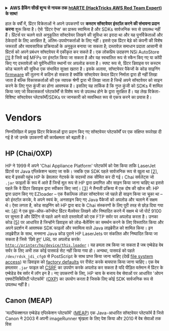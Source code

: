 <details>

<summary><strong>AWS हैकिंग सीखें शून्य से नायक तक</strong> <a href="https://training.hacktricks.xyz/courses/arte"><strong>htARTE (HackTricks AWS Red Team Expert)</strong></a><strong> के साथ!</strong></summary>

HackTricks का समर्थन करने के अन्य तरीके:

* यदि आप अपनी **कंपनी का विज्ञापन HackTricks में देखना चाहते हैं** या **HackTricks को PDF में डाउनलोड करना चाहते हैं** तो [**सब्सक्रिप्शन प्लान्स**](https://github.com/sponsors/carlospolop) देखें!
* [**आधिकारिक PEASS & HackTricks स्वैग**](https://peass.creator-spring.com) प्राप्त करें
* [**The PEASS Family**](https://opensea.io/collection/the-peass-family) की खोज करें, हमारे विशेष [**NFTs**](https://opensea.io/collection/the-peass-family) का संग्रह
* 💬 [**Discord समूह**](https://discord.gg/hRep4RUj7f) में **शामिल हों** या [**telegram समूह**](https://t.me/peass) या **Twitter** 🐦 पर मुझे **फॉलो** करें [**@carlospolopm**](https://twitter.com/carlospolopm)**.**
* **HackTricks** के [**github repos**](https://github.com/carlospolop/hacktricks) और [**HackTricks Cloud**](https://github.com/carlospolop/hacktricks-cloud) में PRs सबमिट करके अपनी हैकिंग ट्रिक्स साझा करें।

</details>


हाल के वर्षों में, प्रिंटर विक्रेताओं ने अपने उपकरणों पर **कस्टम सॉफ्टवेयर इंस्टॉल करने की संभावना प्रदान करना** शुरू किया है। ऐसे 'प्रिंटर ऐप्स' का प्रारूप स्वामित्व है और SDKs सार्वजनिक रूप से उपलब्ध नहीं हैं। प्रिंटर्स पर चलने वाले अनुकूलित सॉफ्टवेयर लिखने की सुविधा का इरादा था और यह पुनर्विक्रेताओं और ठेकेदारों के लिए आरक्षित है, अंतिम-उपयोगकर्ताओं के लिए नहीं। इससे एक प्रिंटर बेड़े को कंपनी की विशेष जरूरतों और व्यावसायिक प्रक्रियाओं के अनुकूल बनाया जा सकता है; दस्तावेज़ समाधान प्रदाता आसानी से प्रिंटर्स को अपने प्रबंधन सॉफ्टवेयर में एकीकृत कर सकते हैं। एक लोकप्रिय उदाहरण NSi AutoStore [\[1\]](http://hacking-printers.net/wiki/index.php/Software_packages#cite_note-1) है जिसे कई MFPs पर इंस्टॉल किया जा सकता है और यह स्वचालित रूप से स्कैन किए गए या कॉपी किए गए दस्तावेज़ों को पूर्वनिर्धारित स्थानों पर अपलोड करता है। स्पष्ट रूप से, प्रिंटर डिवाइस पर कस्टम कोड चलाने की सुविधा एक संभावित सुरक्षा खतरा है। इसके अलावा, सॉफ्टवेयर पैकेजों के कोड साइनिंग [firmware](http://hacking-printers.net/wiki/index.php/Firmware_updates) की तुलना में कठिन हो सकता है क्योंकि सॉफ्टवेयर केवल प्रिंटर निर्माता द्वारा ही नहीं लिखा जाता है बल्कि विकासकर्ताओं की एक व्यापक श्रेणी द्वारा भी लिखा जाता है जिन्हें अपने सॉफ्टवेयर को साइन करने के लिए गुप्त कुंजी का होना आवश्यक है। इसलिए यह तार्किक है कि गुप्त कुंजी को SDKs में शामिल किया जाए जो विकासकर्ता प्लेटफॉर्मों से विशेष रूप से उपलब्ध होने के द्वारा सुरक्षित हैं। यह लेख विक्रेता-विशिष्ट सॉफ्टवेयर प्लेटफॉर्मों/SDKs पर जानकारी को व्यवस्थित रूप से एकत्र करने का प्रयास है।

# Vendors

निम्नलिखित में प्रमुख प्रिंटर विक्रेताओं द्वारा प्रदान किए गए सॉफ्टवेयर प्लेटफॉर्मों पर एक संक्षिप्त रूपरेखा दी गई है जो उनके उपकरणों की कार्यक्षमता को बढ़ाती है।

## HP \(Chai/OXP\)

HP ने 1999 में अपने 'Chai Appliance Platform' प्लेटफॉर्म को पेश किया ताकि LaserJet प्रिंटर्स पर Java एप्लिकेशन चलाए जा सकें। जबकि एक SDK पहले सार्वजनिक रूप से खुला था [\[2\]](http://hacking-printers.net/wiki/index.php/Software_packages#cite_note-2), बाद में इसकी पहुंच HP के डेवलपर नेटवर्क के सदस्यों तक सीमित कर दी गई। Chai सर्वलेट्स जो `.jar` फाइलों के रूप में आते हैं जिन्हें मूल रूप से HP द्वारा प्रमाणित और साइन किया जाना चाहिए था इससे पहले कि वे प्रिंटर डिवाइस द्वारा स्वीकार किए जाएं। [\[3\]](http://hacking-printers.net/wiki/index.php/Software_packages#cite_note-phenoelit2002embedded-3) ने तैनाती प्रक्रिया में एक दोष की खोज की: HP द्वारा प्रदान किए गए EZloader – एक वैकल्पिक लोडर सॉफ्टवेयर जो पहले ही साइन किया जा चुका था – को इंस्टॉल करके, वे अपने स्वयं के, अनसाइन किए गए Java पैकेजों को अपलोड और चलाने में सक्षम थे। ऐसा लगता है, कोड साइनिंग को HP द्वारा बाद के Chai संस्करणों के लिए पूरी तरह से छोड़ दिया गया था: [\[4\]](http://hacking-printers.net/wiki/index.php/Software_packages#cite_note-mueller2016printers-4) ने एक प्रूफ-ऑफ-कॉन्सेप्ट प्रिंटर मैलवेयर लिखने और निष्पादित करने में सक्षम थे जो पोर्ट 9100 पर सुनता है और प्रिंटिंग से पहले आने वाले दस्तावेज़ों को एक FTP सर्वर पर अपलोड करता है। उनका कोड [\[5\]](http://hacking-printers.net/wiki/index.php/Software_packages#cite_note-5) पर आधारित है जिन्होंने डिवाइस को लोड-बैलेंसिंग का समर्थन करने के लिए विस्तारित किया और अपने प्रदर्शन में आवश्यक SDK फाइलों और स्वामित्व वाले Java लाइब्रेरीज़ को शामिल किया। इन लाइब्रेरीज़ के साथ, मनमाना Java कोड पुराने HP LaserJets पर संकलित और निष्पादित किया जा सकता है जिसे 'छिपे हुए' URL पर अपलोड करके: [`http://printer/hp/device/this.loader`](http://printer/hp/device/this.loader)। यह हमला तब किया जा सकता है जब एम्बेडेड वेब सर्वर के लिए अभी तक कोई पासवर्ड सेट नहीं किया गया हो। अन्यथा, पासवर्ड को पहले `/dev/rdsk_jdi_cfg0` से PostScript के साथ प्राप्त किया जाना चाहिए (देखें [file system access](http://hacking-printers.net/wiki/index.php/File_system_access)) या डिवाइस को [factory defaults](http://hacking-printers.net/wiki/index.php/Factory_defaults) पर रीसेट करके बायपास किया जाना चाहिए। एक वेब हमलावर `.jar` फाइल को [CSRF](https://en.wikipedia.org/wiki/Cross-site_request_forgery) का उपयोग करके अपलोड कर सकता है यदि पीड़ित वर्तमान में प्रिंटर के एम्बेडेड वेब सर्वर में लॉग इन है। नए उपकरणों के लिए, HP चाय के बजाय वेब सेवाओं पर आधारित 'ओपन एक्सटेंसिबिलिटी प्लेटफॉर्म' \([OXP](https://developers.hp.com/oxp/)\) का उपयोग करता है जिसके लिए कोई SDK सार्वजनिक रूप से उपलब्ध नहीं है।

## Canon \(MEAP\)

'मल्टीफंक्शनल एम्बेडेड एप्लिकेशन प्लेटफॉर्म' \([MEAP](http://www.developersupport.canon.com/faq/335#t335n18)\) एक Java-आधारित सॉफ्टवेयर प्लेटफॉर्म है जिसे Canon ने 2003 में अपनी imageRunner श्रृंखला के लिए पेश किया और 2010 में वेब सेवाओं तक विस
